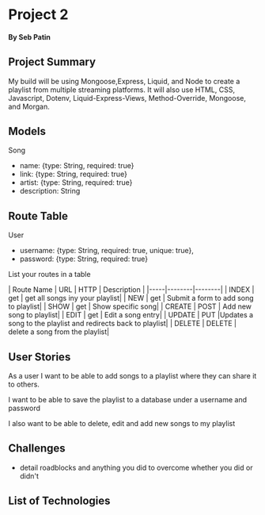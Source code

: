 # Project 2
#### By Seb Patin

## Project Summary

My build will be using Mongoose,Express, Liquid, and Node to create a playlist from multiple streaming platforms. It will also use HTML, CSS, Javascript, Dotenv, Liquid-Express-Views, Method-Override, Mongoose, and Morgan.

## Models

Song
 - name: {type: String, required: true}
 - link: {type: String, required: true}
 - artist: {type: String, required: true}
 - description: String

## Route Table

User
 - username: {type: String, required: true, unique: true},
 - password: {type: String, required: true}

List your routes in a table

| Route Name | URL | HTTP | Description |
|-----|--------|--------|
| INDEX | get | get all songs iny your playlist|
| NEW | get | Submit a form to add song to playlist|
| SHOW | get | Show specific song|
| CREATE | POST | Add new song to playlist|
| EDIT | get | Edit a song entry|
| UPDATE | PUT |Updates a song to the playlist and redirects back to playlist|
| DELETE | DELETE | delete a song from the playlist|


## User Stories

As a user I want to be able to add songs to a playlist where they can share it to others. 

I want to be able to save the playlist to a database under a username and password

I also want to be able to delete, edit and add new songs to my playlist

## Challenges

- detail roadblocks and anything you did to overcome whether you did or didn't

## List of Technologies